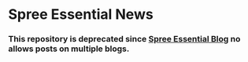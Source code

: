 Spree Essential News
====================

### This repository is deprecated since [Spree Essential Blog](https://github.com/citrus/spree_essential_blog) no allows posts on multiple blogs.
